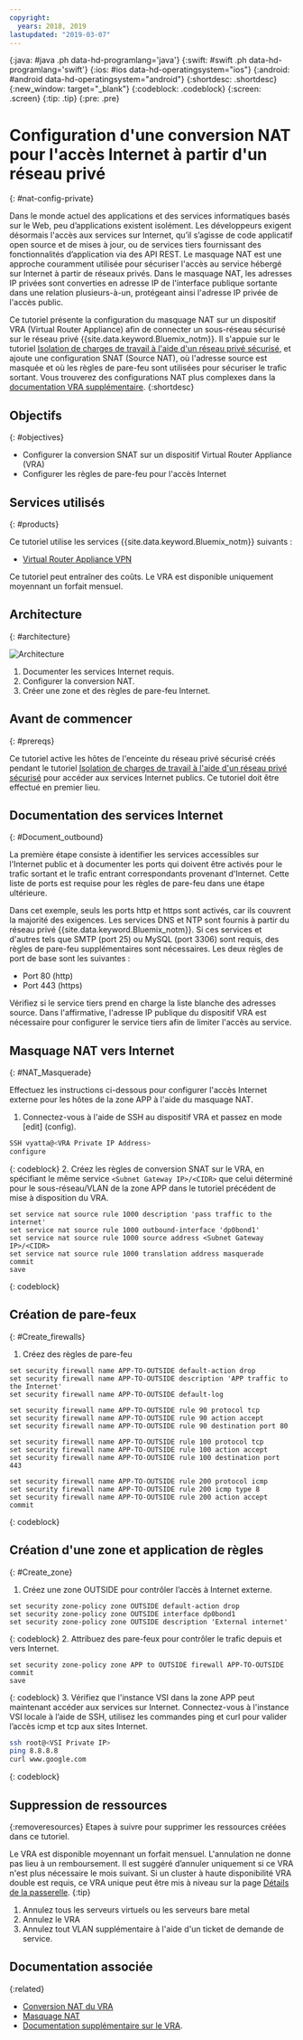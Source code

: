 ```yaml
---
copyright:
  years: 2018, 2019
lastupdated: "2019-03-07"
---
```


{:java: #java .ph data-hd-programlang='java'}
{:swift: #swift .ph data-hd-programlang='swift'}
{:ios: #ios data-hd-operatingsystem="ios"}
{:android: #android data-hd-operatingsystem="android"}
{:shortdesc: .shortdesc}
{:new_window: target="_blank"}
{:codeblock: .codeblock}
{:screen: .screen}
{:tip: .tip}
{:pre: .pre}

# Configuration d'une conversion NAT pour l'accès Internet à partir d'un réseau privé
{: #nat-config-private}

Dans le monde actuel des applications et des services informatiques basés sur le Web, peu d’applications existent isolément. Les développeurs exigent désormais l'accès aux services sur Internet, qu’il s’agisse de code applicatif open source et de mises à jour, ou de services tiers fournissant des fonctionnalités d’application via des API REST. Le masquage NAT est une approche couramment utilisée pour sécuriser l'accès au service hébergé sur Internet à partir de réseaux privés. Dans le masquage NAT, les adresses IP privées sont converties en adresse IP de l'interface publique sortante dans une relation plusieurs-à-un, protégeant ainsi l'adresse IP privée de l'accès public.   

Ce tutoriel présente la configuration du masquage NAT sur un dispositif VRA (Virtual Router Appliance) afin de connecter un sous-réseau sécurisé sur le réseau privé {{site.data.keyword.Bluemix_notm}}. Il s'appuie sur le tutoriel [Isolation de charges de travail à l'aide d'un réseau privé sécurisé](https://{DomainName}/docs/tutorials?topic=solution-tutorials-secure-network-enclosure#secure-network-enclosure), et ajoute une configuration SNAT (Source NAT), où l'adresse source est masquée et où les règles de pare-feu sont utilisées pour sécuriser le trafic sortant. Vous trouverez des configurations NAT plus complexes dans la [documentation VRA supplémentaire]( https://{DomainName}/docs/infrastructure/virtual-router-appliance?topic=virtual-router-appliance-supplemental-vra-documentation#supplemental-vra-documentation).
{:shortdesc}

## Objectifs
{: #objectives}

-	Configurer la conversion SNAT sur un dispositif Virtual Router Appliance (VRA) 
-	Configurer les règles de pare-feu pour l'accès Internet 

## Services utilisés
{: #products}

Ce tutoriel utilise les services {{site.data.keyword.Bluemix_notm}} suivants :  

* [Virtual Router Appliance VPN](https://{DomainName}/docs/infrastructure/virtual-router-appliance?topic=virtual-router-appliance-about-the-vra#virtual-private-network-vpn-gateway)

Ce tutoriel peut entraîner des coûts. Le VRA est disponible uniquement moyennant un forfait mensuel. 

## Architecture
{: #architecture}

<p style="text-align: center;">

  ![Architecture](images/solution35-nat-config-private/vra-nat.png)
</p>

1.	Documenter les services Internet requis. 
2.	Configurer la conversion NAT. 
3.	Créer une zone et des règles de pare-feu Internet. 

## Avant de commencer
{: #prereqs}

Ce tutoriel active les hôtes de l'enceinte du réseau privé sécurisé créés pendant le tutoriel [Isolation de charges de travail à l'aide d'un réseau privé sécurisé](https://{DomainName}/docs/tutorials?topic=solution-tutorials-secure-network-enclosure#secure-network-enclosure) pour accéder aux services Internet publics. Ce tutoriel doit être effectué en premier lieu.  

## Documentation des services Internet
{: #Document_outbound}

La première étape consiste à identifier les services accessibles sur l'Internet public et à documenter les ports qui doivent être activés pour le trafic sortant et le trafic entrant correspondants provenant d'Internet. Cette liste de ports est requise pour les règles de pare-feu dans une étape ultérieure.  

Dans cet exemple, seuls les ports http et https sont activés, car ils couvrent la majorité des exigences. Les services DNS et NTP sont fournis à partir du réseau privé {{site.data.keyword.Bluemix_notm}}. Si ces services et d'autres tels que SMTP (port 25) ou MySQL (port 3306) sont requis, des règles de pare-feu supplémentaires sont nécessaires. Les deux règles de port de base sont les suivantes : 

-	Port 80 (http)
-	Port 443 (https)

Vérifiez si le service tiers prend en charge la liste blanche des adresses source. Dans l'affirmative, l'adresse IP publique du dispositif VRA est nécessaire pour configurer le service tiers afin de limiter l'accès au service.  


## Masquage NAT vers Internet  
{: #NAT_Masquerade}

Effectuez les instructions ci-dessous pour configurer l'accès Internet externe pour les hôtes de la zone APP à l'aide du masquage NAT.  

1.	Connectez-vous à l'aide de SSH au dispositif VRA et passez en mode \[edit\] (config).
   ```bash
   SSH vyatta@<VRA Private IP Address>
   configure
   ```
   {: codeblock}
2.	Créez les règles de conversion SNAT sur le VRA, en spécifiant le même service `<Subnet Gateway IP>/<CIDR>` que celui déterminé pour le sous-réseau/VLAN de la zone APP dans le tutoriel précédent de mise à disposition du VRA. 
   ```
   set service nat source rule 1000 description 'pass traffic to the internet'
   set service nat source rule 1000 outbound-interface 'dp0bond1'
   set service nat source rule 1000 source address <Subnet Gateway IP>/<CIDR>
   set service nat source rule 1000 translation address masquerade
   commit
   save
   ```
   {: codeblock}

## Création de pare-feux
{: #Create_firewalls}

1.	Créez des règles de pare-feu 
   ```
   set security firewall name APP-TO-OUTSIDE default-action drop
   set security firewall name APP-TO-OUTSIDE description 'APP traffic to the Internet'
   set security firewall name APP-TO-OUTSIDE default-log

   set security firewall name APP-TO-OUTSIDE rule 90 protocol tcp
   set security firewall name APP-TO-OUTSIDE rule 90 action accept
   set security firewall name APP-TO-OUTSIDE rule 90 destination port 80

   set security firewall name APP-TO-OUTSIDE rule 100 protocol tcp
   set security firewall name APP-TO-OUTSIDE rule 100 action accept
   set security firewall name APP-TO-OUTSIDE rule 100 destination port 443

   set security firewall name APP-TO-OUTSIDE rule 200 protocol icmp
   set security firewall name APP-TO-OUTSIDE rule 200 icmp type 8
   set security firewall name APP-TO-OUTSIDE rule 200 action accept
   commit
   ```
   {: codeblock}

## Création d'une zone et application de règles
{: #Create_zone}

1.	Créez une zone OUTSIDE pour contrôler l’accès à Internet externe. 
   ```
   set security zone-policy zone OUTSIDE default-action drop
   set security zone-policy zone OUTSIDE interface dp0bond1
   set security zone-policy zone OUTSIDE description 'External internet'
   ```
   {: codeblock}
2.	Attribuez des pare-feux pour contrôler le trafic depuis et vers Internet. 
   ```
   set security zone-policy zone APP to OUTSIDE firewall APP-TO-OUTSIDE 
   commit
   save
   ```
   {: codeblock}
3.	Vérifiez que l'instance VSI dans la zone APP peut maintenant accéder aux services sur Internet. Connectez-vous à l'instance VSI locale à l’aide de SSH, utilisez les commandes ping et curl pour valider l’accès icmp et tcp aux sites Internet.   
   ```bash
   ssh root@<VSI Private IP>
   ping 8.8.8.8
   curl www.google.com
   ```
   {: codeblock}

## Suppression de ressources 
{:removeresources}
Etapes à suivre pour supprimer les ressources créées dans ce tutoriel.  

Le VRA est disponible moyennant un forfait mensuel. L'annulation ne donne pas lieu à un remboursement. Il est suggéré d’annuler uniquement si ce VRA n'est plus nécessaire le mois suivant. Si un cluster à haute disponibilité VRA double est requis, ce VRA unique peut être mis à niveau sur la page [Détails de la passerelle](https://{DomainName}/classic/network/gatewayappliances).
{:tip}  

1. Annulez tous les serveurs virtuels ou les serveurs bare metal
2. Annulez le VRA 
3. Annulez tout VLAN supplémentaire à l'aide d'un ticket de demande de service.  

## Documentation associée
{:related}

-	[Conversion NAT du VRA]( https://{DomainName}/docs/infrastructure/virtual-router-appliance?topic=virtual-router-appliance-about-the-vra#network-address-translation-nat-) 
-	[Masquage NAT]( https://{DomainName}/docs/infrastructure/virtual-router-appliance?topic=virtual-router-appliance-setting-up-nat-rules-on-vyatta-5400#one-to-many-nat-rule-masquerade-)
-	[Documentation supplémentaire sur le VRA]( https://{DomainName}/docs/infrastructure/virtual-router-appliance?topic=virtual-router-appliance-supplemental-vra-documentation#supplemental-vra-documentation).


